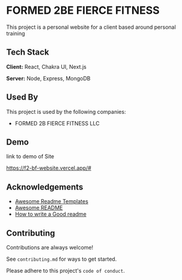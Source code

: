 
# FORMED 2BE FIERCE FITNESS

This project is a personal website for a client based around personal training


## Tech Stack

**Client:** React, Chakra UI, Next.js

**Server:** Node, Express, MongoDB


## Used By

This project is used by the following companies:

- FORMED 2B FIERCE FITNESS LLC

## Demo

link to demo of Site

https://f2-bf-website.vercel.app/#


## Acknowledgements

 - [Awesome Readme Templates](https://awesomeopensource.com/project/elangosundar/awesome-README-templates)
 - [Awesome README](https://github.com/matiassingers/awesome-readme)
 - [How to write a Good readme](https://bulldogjob.com/news/449-how-to-write-a-good-readme-for-your-github-project)


## Contributing

Contributions are always welcome!

See `contributing.md` for ways to get started.

Please adhere to this project's `code of conduct`.



